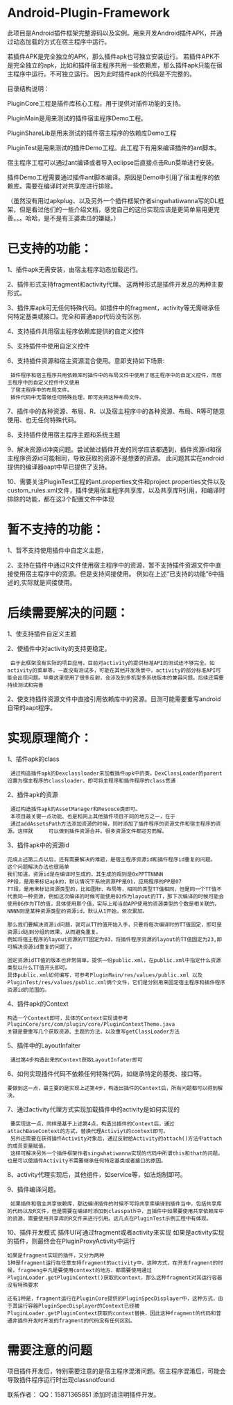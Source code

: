 # Android-Plugin-Framework


此项目是Android插件框架完整源码以及实例。用来开发Android插件APK，并通过动态加载的方式在宿主程序中运行。

若插件APK是完全独立的APK，那么插件apk也可独立安装运行。
若插件APK不是完全独立的apk，比如和插件宿主程序共用一些依赖库，那么插件apk只能在宿主程序中运行。不可独立运行。
因为此时插件apk的代码是不完整的。

目录结构说明：

  PluginCore工程是插件库核心工程。用于提供对插件功能的支持。

  PluginMain是用来测试的插件宿主程序Demo工程。

  PluginShareLib是用来测试的插件宿主程序的依赖库Demo工程

  PluginTest是用来测试的插件Demo工程。此工程下有用来编译插件的ant脚本。

宿主程序工程可以通过ant编译或者导入eclipse后直接点击Run菜单进行安装。

插件Demo工程需要通过插件ant脚本编译。原因是Demo中引用了宿主程序的依赖库。需要在编译时对共享库进行排除。



（虽然没有用过apkplug、以及另外一个插件框架作者singwhatiwanna写的DL框架，但是看过他们的一些介绍文档，感觉自己的这份实现应该是更简单易用更完善。。。哈哈，是不是有王婆卖瓜的嫌疑。）


# 已支持的功能：
  1、插件apk无需安装，由宿主程序动态加载运行。
  
  2、插件形式支持fragment和activity代理。
     这两种形式是插件开发总的两种主要形式。
     
  3、插件库apk可无任何特殊代码。如插件中的fragment，activity等无需继承任何特定基类或接口。完全和普通app代码没有区别.
  
  4、支持插件共用宿主程序依赖库提供的自定义控件
  
  5、支持插件中使用自定义控件
  
  6、支持插件资源和宿主资源混合使用。意即支持如下场景:
  
     插件程序和宿主程序共用依赖库时插件中的布局文件中使用了宿主程序中的自定义控件，而宿主程序中的自定义控件中又使用
     了宿主程序中的布局文件。
     插件代码中无需做任何特殊处理，即可支持这种布局文件。
     
  7、插件中的各种资源、布局、R、以及宿主程序中的各种资源、布局、R等可随意使用、也无任何特殊代码。
  
  8、支持插件使用宿主程序主题和系统主题
  
  9、解决资源id冲突问题。尝试做过插件开发的同学应该都遇到，插件资源id和宿主程序资源id可能相同，导致获取的资源不是想要的资源。
     此问题其实在android提供的编译器aapt中早已提供了支持。
  
  10、需要关注PluginTest工程的ant.properties文件和project.properties文件以及custom_rules.xml文件，插件使用宿主程序共享库，以及共享库R引用，和编译时排除的功能，都在这3个配置文件中体现
  
# 暂不支持的功能：
  1、暂不支持使用插件中自定义主题，
  
  2、支持在插件中通过R文件使用宿主程序中的资源，暂不支持插件资源文件中直接使用宿主程序中的资源。但是支持间接使用。
     例如在上述“已支持的功能”6中描述的,实际就是间接使用。
  
# 后续需要解决的问题：
  1、使支持插件自定义主题
  
  2、使插件中对activity的支持更稳定。
     
     由于此框架没有实际的项目应用，目前对activity的提供标准API的测试还不够完全。如activity的菜单等，一直没有测试多，可能在其他开发场景中，activity的部分标准API可能会出现问题。毕竟这里使用了很多反射，会涉及到多机型多系统版本的兼容问题。后续还需要持续测试和完善
  
  2、使支持插件资源文件中直接引用依赖库中的资源。目测可能需要重写android自带的aapt程序。
  

# 实现原理简介：
  1、插件apk的class
  
     通过构造插件apk的Dexclassloader来加载插件apk中的类。DexClassLoader的parent设置为宿主程序的classloader，即可将主程序和插件程序的class贯通
  
  2、插件apk的资源
  
     通过构造插件apk的AssetManager和Resouce类即可。
     本项目最关键一点功能、也是和网上其他插件项目不同的地方之一，在于
     通过addAssetsPath方法添加资源的时候，同时添加了插件程序的资源文件和宿主程序的资源。这样就     可以做到插件资源合并。很多资源文件都迎刃而解。
  
  3、插件apk中的资源id
  
    完成上述第二点以后，还有需要解决的难题，是宿主程序资源id和插件程序id重复的问题。
    这个问题解决办法也很简单
    我们知道，资源id是在编译时生成的，其生成的规则是0xPPTTNNNN
    PP段，是用来标记apk的，默认情况下系统资源PP是01，应用程序的PP是07
    TT段，是用来标记资源类型的，比如图标、布局等，相同的类型TT值相同，但是同一个TT值不代表同一种资源，例如这次编译的时候可能使用03作为layout的TT，那下次编译的时候可能会使用06作为TT的值，具体使用那个值，实际上和当前APP使用的资源类型的个数是相关联的。
    NNNN则是某种资源类型的资源id，默认从1开始，依次累加。
    
    那么我们要解决资源id问题，就可从TT的值开始入手，只要将每次编译时的TT值固定，即可是资源id达到分组的效果，从而避免重复。
    例如将宿主程序的layout资源的TT固定为03，将插件程序资源的layout的TT值固定为23,即可解决资源id重复的问题了。
    
    固定资源idTT值的版本也非常简单，提供一份public.xml，在public.xml中指定什么资源类型以什么TT值开头即可。
    具体public.xml如何编写，可参考PluginMain/res/values/public.xml 以及 PluginTest/res/values/public.xml俩个文件，它们是分别用来固定宿主程序和插件程序资源id的范围的。
    
    
    
  4、插件apk的Context
  
    构造一个Context即可，具体的Context实现请参考PluginCore/src/com/plugin/core/PluginContextTheme.java
    关键是要重写几个获取资源、主题的方法，以及重写getClassLoader方法

  5、插件中的LayoutInfalter
  
     通过第4步构造出来的Context获取LayoutInfater即可
     
     
  6、如何实现插件代码不依赖任何特殊代码，如继承特定的基类、接口等。
  
    要做到这一点，最主要的是实现上述第4步，构造出插件的Context后，所有问题都可以得到解决。
    
    
  7、通过activity代理方式实现加载插件中的activity是如何实现的
  
     要实现这一点，同样是基于上述第4点，构造出插件的Context后，通过attachBaseContext的方式，替换代理Activiyt的context即可。
     另外还需要在获得插件Activity对象后，通过反射给Activity的attach()方法中attach的成员变量赋值。
     这样可解决另外一个插件框架作者singwhatiwanna实现的代码中所谓this和that的问题。也是可以使插件Activity不需要继承任何特定基类或者接口的原因。
  
  8、activity代理实现后，其他组件，如service等，如法炮制即可。
  
  
  9、插件编译问题。
  
     如果插件和宿主共享依赖库，那边编译插件的时候不可将共享库编译到插件当中，包括共享库的代码以及R文件，但是需要在编译时添加到classpath中，且插件中如果要使用共享依赖库中的资源，需要使用共享库的R文件来进行引用。这几点在PluginTest示例工程中有体现。
     
  
  10、插件开发模式
    插件UI可通过fragment或者activity来实现
    如果是activity实现的插件，则最终会在PluginProxyActivity中运行
    
    如果是fragment实现的插件，又分为两种
    1种是fragment运行在任意支持fragment的activity中，这种方式，在开发fragment的时候，fragmeng中凡是要使用context的地方，都需要使用通过PluginLoader.getPluginContext()获取的context，那么这种fragment对其运行容器没有特殊要求
    
    还有1种是，fragment运行在PluginCore提供的PluginSpecDisplayer中，这种方式，由于其运行容器PluginSpecDisplayer的Context已经被PluginLoader.getPluginContext获取的context替换，因此这种fragment的代码和普通非插件开发时开发的fragment的代码没有任何区别。
    
# 需要注意的问题
  项目插件开发后，特别需要注意的是宿主程序混淆问题。宿主程序混淆后，可能会导致插件程序运行时出现classnotfound
     
联系作者：
  QQ：15871365851 添加时请注明插件开发。
